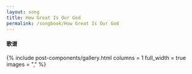 ```yaml
---
layout: song
title: How Great Is Our God
permalink: /songbook/How Great Is Our God
---
```


#### 歌谱

{% include post-components/gallery.html
    columns = 1
    full_width = true
    images = ","
%}
